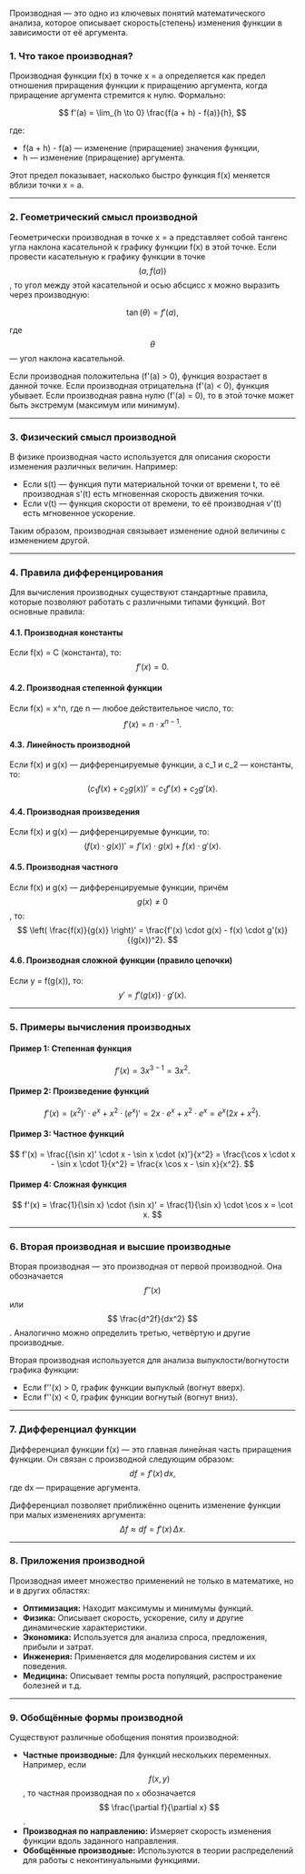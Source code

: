 Производная — это одно из ключевых понятий математического анализа, которое описывает скорость(степень) изменения функции в зависимости от её аргумента. 
### **1. Что такое производная?**

Производная функции f(x) в точке x = a определяется как предел отношения приращения функции к приращению аргумента, когда приращение аргумента стремится к нулю. Формально:

$$
f'(a) = \lim_{h \to 0} \frac{f(a + h) - f(a)}{h},
$$

где:
- f(a + h) - f(a) — изменение (приращение) значения функции,
- h — изменение (приращение) аргумента.

Этот предел показывает, насколько быстро функция f(x) меняется вблизи точки x = a.

---

### **2. Геометрический смысл производной**

Геометрически производная в точке x = a представляет собой тангенс угла наклона касательной к графику функции f(x) в этой точке. Если провести касательную к графику функции в точке $$ (a, f(a)) $$, то угол между этой касательной и осью абсцисс x можно выразить через производную:

$$
\tan(\theta) = f'(a),
$$

где $$ \theta $$ — угол наклона касательной.

Если производная положительна (f'(a) > 0), функция возрастает в данной точке. Если производная отрицательна (f'(a) < 0), функция убывает. Если производная равна нулю (f'(a) = 0), то в этой точке может быть экстремум (максимум или минимум).

---

### **3. Физический смысл производной**

В физике производная часто используется для описания скорости изменения различных величин. Например:
- Если s(t) — функция пути материальной точки от времени t, то её производная s'(t)  есть мгновенная скорость движения точки.
- Если v(t) — функция скорости от времени, то её производная v'(t) есть мгновенное ускорение.

Таким образом, производная связывает изменение одной величины с изменением другой.

---

### **4. Правила дифференцирования**

Для вычисления производных существуют стандартные правила, которые позволяют работать с различными типами функций. Вот основные правила:

#### **4.1. Производная константы**
Если f(x) = C (константа), то:
$$
f'(x) = 0.
$$

#### **4.2. Производная степенной функции**
Если f(x) = x^n, где n — любое действительное число, то:
$$
f'(x) = n \cdot x^{n-1}.
$$

#### **4.3. Линейность производной**
Если f(x) и g(x) — дифференцируемые функции, а c_1 и c_2 — константы, то:
$$
(c_1 f(x) + c_2 g(x))' = c_1 f'(x) + c_2 g'(x).
$$

#### **4.4. Производная произведения**
Если f(x) и g(x) — дифференцируемые функции, то:
$$
(f(x) \cdot g(x))' = f'(x) \cdot g(x) + f(x) \cdot g'(x).
$$

#### **4.5. Производная частного**
Если f(x) и g(x) — дифференцируемые функции, причём $$g(x) \neq 0 $$, то:
$$
\left( \frac{f(x)}{g(x)} \right)' = \frac{f'(x) \cdot g(x) - f(x) \cdot g'(x)}{(g(x))^2}.
$$

#### **4.6. Производная сложной функции (правило цепочки)**
Если y = f(g(x)), то:
$$
y' = f'(g(x)) \cdot g'(x).
$$

---

### **5. Примеры вычисления производных**

#### **Пример 1: Степенная функция**
$$
f'(x) = 3x^{3-1} = 3x^2.
$$

#### **Пример 2: Произведение функций**
$$
f'(x) = (x^2)' \cdot e^x + x^2 \cdot (e^x)' = 2x \cdot e^x + x^2 \cdot e^x = e^x (2x + x^2).
$$

#### **Пример 3: Частное функций**
$$
f'(x) = \frac{(\sin x)' \cdot x - \sin x \cdot (x)'}{x^2} = \frac{\cos x \cdot x - \sin x \cdot 1}{x^2} = \frac{x \cos x - \sin x}{x^2}.
$$

#### **Пример 4: Сложная функция**
$$
f'(x) = \frac{1}{\sin x} \cdot (\sin x)' = \frac{1}{\sin x} \cdot \cos x = \cot x.
$$

---

### **6. Вторая производная и высшие производные**

Вторая производная — это производная от первой производной. Она обозначается $$ f''(x) $$ или $$ \frac{d^2f}{dx^2} $$. Аналогично можно определить третью, четвёртую и другие производные.

Вторая производная используется для анализа выпуклости/вогнутости графика функции:
- Если f''(x) > 0, график функции выпуклый (вогнут вверх).
- Если f''(x) < 0, график функции вогнутый (вогнут вниз).

---

### **7. Дифференциал функции**

Дифференциал функции f(x) — это главная линейная часть приращения функции. Он связан с производной следующим образом:
$$
df = f'(x) \, dx,
$$
где dx — приращение аргумента.

Дифференциал позволяет приближённо оценить изменение функции при малых изменениях аргумента:
$$
\Delta f \approx df = f'(x) \, \Delta x.
$$

---

### **8. Приложения производной**

Производная имеет множество применений не только в математике, но и в других областях:

- **Оптимизация:** Находит максимумы и минимумы функций.
- **Физика:** Описывает скорость, ускорение, силу и другие динамические характеристики.
- **Экономика:** Используется для анализа спроса, предложения, прибыли и затрат.
- **Инженерия:** Применяется для моделирования систем и их поведения.
- **Медицина:** Описывает темпы роста популяций, распространение болезней и т.д.

---

### **9. Обобщённые формы производной**

Существуют различные обобщения понятия производной:

- **Частные производные:** Для функций нескольких переменных. Например, если $$ f(x, y) $$, то частная производная по `x` обозначается $$ \frac{\partial f}{\partial x} $$.
- **Производная по направлению:** Измеряет скорость изменения функции вдоль заданного направления.
- **Обобщённые производные:** Используются в теории распределений для работы с неконтинуальными функциями.
